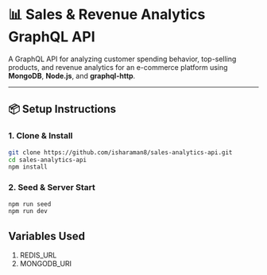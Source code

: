 # 📊 Sales & Revenue Analytics GraphQL API

A GraphQL API for analyzing customer spending behavior, top-selling products, and revenue analytics for an e-commerce platform using **MongoDB**, **Node.js**, and **graphql-http**.

---

## 📦 Setup Instructions

### 1. Clone & Install

```bash
git clone https://github.com/isharaman8/sales-analytics-api.git
cd sales-analytics-api
npm install
```

### 2. Seed & Server Start

```bash
npm run seed
npm run dev
```

## Variables Used

1. REDIS_URL
2. MONGODB_URI
